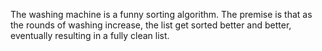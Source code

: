 The washing machine is a funny sorting algorithm. 
The premise is that as the rounds of washing increase, the list get sorted better and better, eventually resulting in a fully clean list.
